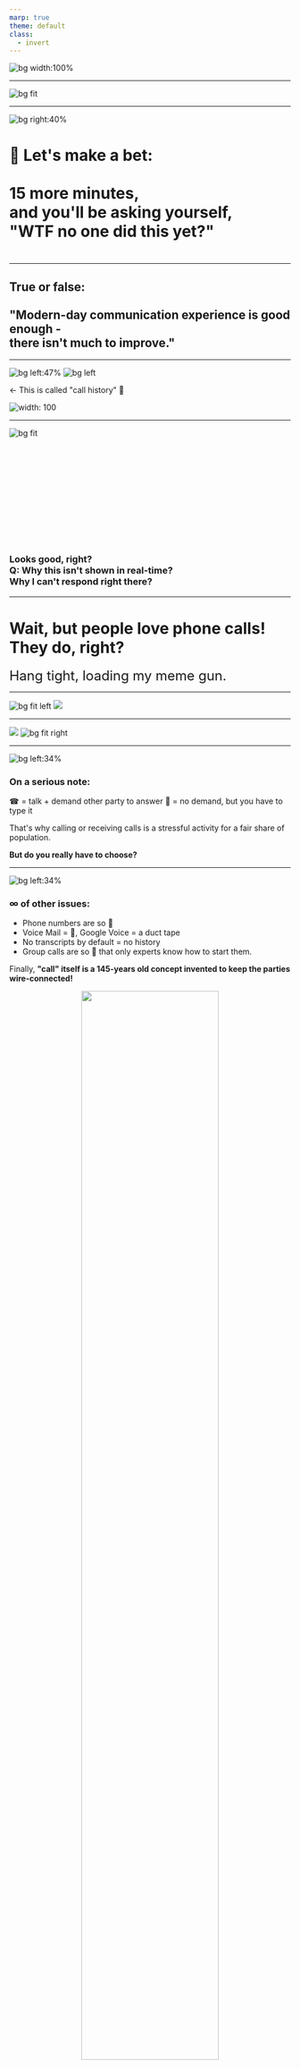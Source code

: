 ```yaml
---
marp: true
theme: default
class: 
  - invert
---
```

<style>
section tt { font-weight: bold; }
section span.hljs-string { color: #50b050; }
section span.hljs-title { color: #7ff2e1; }
section span.hljs-number { color: #00acc5; }

section.highlight em { color: #aff; font-style: normal; }
section.highlight strong { color: #f44; font-style: normal; font-weight: normal; }

section.center {
  text-align: center;
}

section.video {
  padding: 0px;
  margin: 0px;
}
section.video iframe {
  width: 100%;
  height: 100%;
}

div.col2 {
  margin-top: 35px;
  column-count: 2;
}
div.col2 p:first-child,
div.col2 h1:first-child,
div.col2 h2:first-child,
div.col2 h3:first-child,
div.col2 ul:first-child,
div.col2 ul li:first-child,
div.col2 ul li p:first-child {
  margin-top: 0 !important;
}
div.col2 .break {
  break-before: column;
  margin-top: 0;
}
</style>

![bg width:100%](./img/we-are-building.jpg)

---
![bg fit](./img/another-chat-app.jpg)

---
<!-- _class: highlight center invert -->
![bg right:40%](./img/evil-racoon.gif)

<h1>💸 Let's make a bet:</br>
</br>
15 more minutes, </br>
and you'll be asking yourself,</br>
"WTF no one did this yet?"
<h1>

---
<!-- _class: highlight center -->

<h2>True or false:</br>
</br>
"Modern-day communication experience is good enough -</br>
there isn't much to improve."
</h2>

---
![bg left:47%](./img/call-log-1.jpg)
![bg left](./img/call-log-2.jpg)

← This is called "call history" 🤔

![width: 100](./img/so-useful.jpg)

---
<!-- _class: center -->
![bg fit](./img/google-voice.jpg)

</br></br></br></br></br></br></br></br></br></br>
<h3>
Looks good, right?</br>
Q: Why this isn't shown in real-time?</br> 
Why I can't respond right there?</br>
</h3>

---
<!-- _class: invert center -->

<h1>Wait, but people love phone calls!<br/>
They do, right?</h1>

<footer style="font-size: 24px">
Hang tight, loading my meme gun.
</footer>

---
<!-- _class: highlight center -->

![bg fit left](./img/call-meme-1.jpg)
![](./img/call-meme-2.jpg)

---
<!-- _class: highlight -->

![](./img/phone-shower.jpg)
![bg fit right](./img/scam-likely.jpg)

---
<!-- _class: invert highlight -->
![bg left:34%](./img/call-screen.jpg)

<h3>On a serious note:</h3>

☎ = talk + demand other party to answer
📧 = no demand, but you have to type it

That's why calling or receiving calls is a stressful activity for a fair share of population.

**But do you really have to choose?**

---
<!-- _class: invert highlight -->

![bg left:34%](./img/call-screen.jpg)

<h3>∞ of other issues:</h2>

- Phone numbers are so 🦕
- Voice Mail = 🤮, Google Voice = a duct tape
- No transcripts by default = no history
- Group calls are so 💩 that only experts know how to start them.

Finally, **"call" itself is a 145-years old concept 
invented to keep the parties wire-connected!**

<div style="text-align: center">
<img style="width: 70%" src="./img/on-the-line.gif"/>
</div>

---
<!-- _class: invert highlight -->

![bg left:31%](./img/telegram-voice-messages.jpg)

<h2>What about voice messages 📢?</h2>

- F*ck transcripts, let's learn the barcode language!
- ⏹Stop recording to "send" it → no real-time talks
- 🎧 No "listen mode" / auto-play for new voice messages
- Voice messages are dots ·, not ⇠⇢ spans
- ...

<p>Overall, you can't use this feature for real-time conversations.
</p>
<p><strong>→ It's another attempt to duct-tape the real problem.</strong></p>

---
<!-- _class: invert highlight -->

<h1>A daily routine where you really<br/> 
miss a real-time audio chat?</h1>

---
![](./img/text-and-drive-google.jpg)

---
<!-- _class: invert highlight  -->

![bg right:56%](./img/text-and-drive-app.jpg)

According to Google, this is the #1 solution to a real problem most of us face every day.<br/><br/>And 3.8 stars is an ok rating!

**Pay close attention to what you see here.**

---
<!-- _class: invert highlight -->
<h1>And an area where all missing features</br>
would make a *huge* difference?</h1>

---
<!-- _class: highlight -->
![bg fit](./img/b2c-middle-finger.jpg)

---
<!-- _class: invert -->
![bg](black)
![bg fit](./img/b2c-call-recording.jpg)

---
<!-- _class: -->
![bg](black)
![bg fit](./img/b2c-robodance.gif)
<br/>
<br/>
<br/>
<h1 style="color: #fff; font-weight: bold; text-shadow: 0 0 3px #000, 0 0 10px #000">
PRESS 1 FOR ROBOT 1<br/>
PRESS 2 FOR ROBOT 2<br/>
PRESS 3 FOR...<br/>
</h1>

---
<!-- _class: highlight -->
![bg](black)
![bg fit](./img/b2c-call-is-important.jpg)

---
<!-- _class: highlight -->
![bg](black)
![bg fit](./img/b2c-sick.jpg)

---
<!-- _class: highlight invert -->
![bg blur:0.5px](./img/riptide.jpg)

---
<!-- _class: highlight invert -->
![bg blur:5px brightness:0.3](./img/riptide.jpg)

<h2>The reason this UX sells?</h2>

The Q. isn't specifically about Riptide &ndash; it's about every customer communication product on the market, standalone or embedded.

---
<!-- _class: invert highlight -->
![bg right:47%](./img/call-log-1.jpg)
![bg right](./img/call-log-2.jpg)

<h1 style="color: #fff">It sells because this is the baseline.</h1>

---
<!-- _class: invert highlight -->
![bg left:45%](./img/i-am-listening.gif)

<h2>We know people LOVE to hear each other!</h2>

- Most of us prefer to talk when the subject is either important or sensitive
- "Hinge adds voice notes and voice prompts to dating profiles"
- The meteoric raise of Discord and Clubhouse
- etc.

---
<!-- _class: invert highlight -->
![bg right:35%](./img/to-the-moon.jpg)

And that's why...

<h2>Voice communication is duct-taped to every product on the market</h2>

- "Voice messages" plaguing every chat app
- Slack copycats Discord voice channels
- And "Huddle" isn't bad after all: others offer just P2P calls!
- Google Meet gets real-time STT. But sorry, no history.


---
<!-- _class: highlight -->
![bg](./img/actual-chat.jpg)

---
<!-- _class: highlight -->
<h2>Actual.chat</h2>

No more duct taping. We're here to reimagine.

- **Use voice, text, or both** - any piece of content is text + audio/video. You decide whether to read or listen, talk or type, to respond now or later.
- **No more "audio messages"** - you've got 100% real-time speech-to-text everywhere
- **No more "calls"** - any conversation is synchronous and asynchronous.
- **Every conversation is stored** - history matters, and we're working on a revolutionary UX here as well.
- **Privacy matters,** and we're taking it to the next level with built-in anonymity.

---
<!-- _class: highlight center -->
<br/>
<h2>THE GRAND PLAN</h2>
<div style="text-align: center">
<img style="width: 80%" src="./diagrams/product.dio.svg"/>
</div>

---
<!-- _class: highlight -->
<h3>We want to create:</h3>

- The best communication channel / UX
- A naturally viral freemium product relying on it
  - The world needs it anyway
  - And we certainly hope that if it's a truly valuable product, it will help us to dramatically decrease the cost of marketing...
- Its corporate / B2C offering targeting both internal and customer communications
- An API enabling third-party integrations - CRM and productivity scenarios first, but IoT seems to be another interesting case. Imagine all of your Ring & Blink cameras are "sitting" in the same chat channel & you can talk in real-time with a person on another end right there. In fact, we can provide a perfect communication backbone for such products.

---
<!-- _class: highlight -->
<h3>And the end goal is...</h3>

To become your #1 communication software and your #1 option to re-engage with any business you've ever contacted.

To conquer every B2C market by offering a truly next level communication experience there.

**To become a part of every B2C transaction.**

---
<!-- _class: highlight -->
<h3>Monetization</h3>

- **Freemium:** phone redirection, HQ transcribers, storage
- **Social:** ads
- **Corporate communication:** subscriptions, integrations
- **Customer communication:** subscriptions, integrations, fintech
- **API / integrations:** pay-per-use.

---
<!-- _class: highlight -->
![bg](./img/actual-chat.jpg)

---
<!-- _class: highlight -->
<h1>Appendix</h1>

---
<!-- _class: highlight -->
<h2>Why messaging kings won't do this?</h2>

- Every message in every chat app you know = a dot on the timeline
- The experience described above requires it to be a span + a fair amount of extra
- The upload, download & playback logic should be redesigned to work in "streaming + blob" rather than "blob only" mode
- 1 message per user per minute vs 20 messages per user per second = 1200x = very different scalability assumptions.

In fact, it's easier for Google Meet or Zoom to implement this than to a regular chat app. But they also miss a number of critical components &ndash; they're designed for streaming only, there is no "replay like it's happening now", no history, etc.

**The gist: if you're WhatsApp, Discord, or Slack, you need a major redesign to deliver this experience. And if you know how big companies operate, you know they're 10x more likely to buy you vs take the "major redesign" path.**

---
<!-- _class: highlight -->
<h2>Isn't it expensive to store audio?</h2>

No: **< $0.04 per user-month.**

- We use [Opus codec](https://en.wikipedia.org/wiki/Opus_(audio_format)) with 32kbps bitrate
- An average user will probably **talk** less than 1 hour per day
-  ~= 3kB/s × 3600 ~= 10MB/day or **3.6GB/year.**
- Google bills $0.02/GB*mo, so it's < 0.07/mo after 1 year assuming the price will exponentially decrease over time, and the amount of data per user grows ~ linearly.
- There are tons of options to decrease this price, e.g. switching to Nearline storage will decrease it by 2x immediately.

So even 24 hours of audio per person per day are fine to store.

---
<!-- _class: highlight -->
<h2>Isn't it expensive to transcribe audio?</h2>

No: **~ $0.08 per user-month.**

We plan to support multiple transcription engines, but the free ones are based on Silero models. Their a bit outdated performance benchmarks: https://tinyurl.com/4rsptfae

The gist:
- Tesla T4-like GPU + 12-core CPU transcribes ~= 150 audio streams in real time
- $804.35/mo preemptive [a2-highgpu-1g with a single NVidia A100](https://cloud.google.com/compute/docs/accelerator-optimized-machines) ~ ×3 to this
- Assuming ~ 1 hour of recorded audio per user per day, we need 1 machine for ~10K users, so 1 user costs us ~ $0.08/mo.
- Tons of ways to save here as well.

Overall, our infrastructure cost should be **~ $2 per user per year.**




